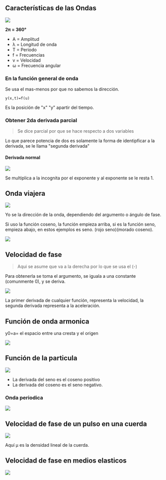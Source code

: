 ## Características de las Ondas

<img src="./img/2021-10-12-08-05.png">

**2π = 360°**

- A = Amplitud
- λ = Longitud de onda
- T = Periodo
- f = Frecuencias
- v = Velocidad
- ω = Frecuencia angular

### En la función general de onda

Se usa el mas-menos por que no sabemos la dirección.

    y(x,t)=f(u)

Es la posición de "x" "y" apartir del tiempo.

### Obtener 2da derivada parcial

>Se dice parcial por que se hace respecto a dos variables

Lo que parece potencia de dos es solamente la forma de identipficar a la derivada, se le llama "segunda derivada"

#### Derivada normal

<img src="./img/2021-10-12-08-28.png">

Se multiplica a la incognita por el exponente y al exponente se le resta 1.


## Onda viajera

<img src="./img/2021-10-12-08-31.png">

Yo se la dirección de la onda, dependiendo del argumento o ángulo de fase. 

Si uso la función coseno, la función empieza arriba, si es la función seno, empieza abajo, en estos ejemplos es seno. (rojo seno)(morado coseno).

<img src="./img/2021-10-12-08-49.png">

## Velocidad de fase

> Aqui se asume que va a la derecha por lo que se usa el (-)

Para obtenerla se toma el argumento, se iguala a una constante (comunmente 0), y se deriva.

<img src="./img/2021-10-12-08-54.png">

La primer derivada de cualquier función, representa la velocidad, la segunda derivada representa a la aceleración.

## Función de onda armonica

y0=a= el espacio entre una cresta y el origen

<img src="./img/2021-10-12-09-00.png">

## Función de la particula 

<img src="./img/2021-10-12-09-02.png">

- La derivada del seno es el coseno positivo
- La derivada del coseno es el seno negativo. 

### Onda periodica

<img src="./img/2021-10-12-09-03.png">

## Velocidad de fase de un pulso en una cuerda

<img src="./img/2021-10-12-09-17.png">

Aquí µ es la densidad lineal de la cuerda.

## Velocidad de fase en medios elasticos

<img src="./img/2021-10-12-09-30.png">